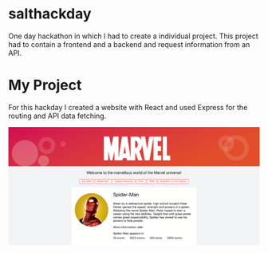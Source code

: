 # salthackday
One day hackathon in which I had to create a individual project.
This project had to contain a frontend and a backend and request information from an API.

# My Project
For this hackday I created a website with React and used Express for the routing and API data fetching.

![Image of the page](/images/marvelHeros.png)